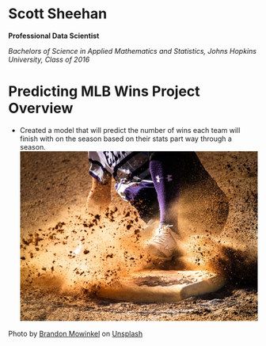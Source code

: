 # Scott Sheehan
**Professional Data Scientist**


*Bachelors of Science in Applied Mathematics and Statistics, Johns Hopkins University, Class of 2016*

# Predicting MLB Wins Project Overview
* Created a model that will predict the number of wins each team will finish with on the season based on their stats part way through a season.
![baseball pic](brandon-mowinkel-3_JwPJwq6CI-unsplash.jpg)

Photo by <a href="https://unsplash.com/@bmowinkel?utm_source=unsplash&utm_medium=referral&utm_content=creditCopyText">Brandon Mowinkel</a> on <a href="https://unsplash.com/s/photos/baseball?utm_source=unsplash&utm_medium=referral&utm_content=creditCopyText">Unsplash</a>
  
